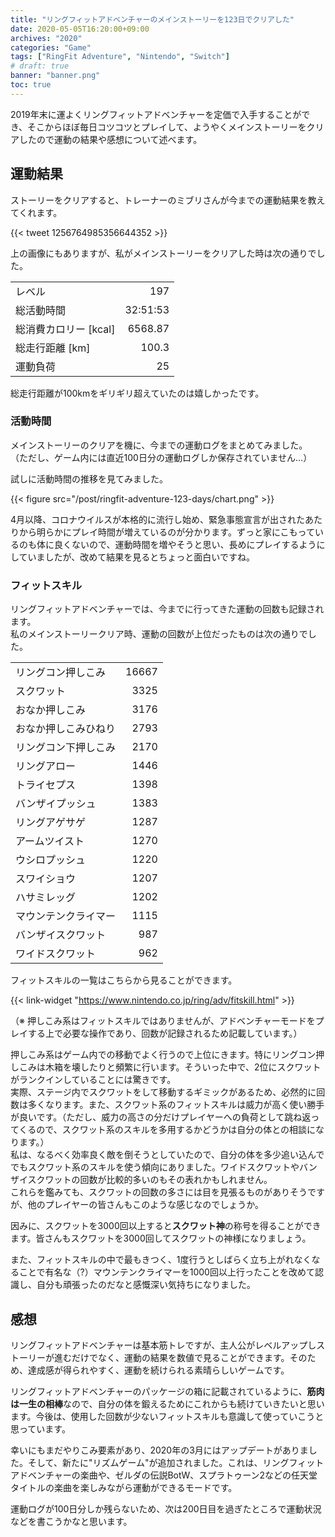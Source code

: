 ```yaml
---
title: "リングフィットアドベンチャーのメインストーリーを123日でクリアした"
date: 2020-05-05T16:20:00+09:00
archives: "2020"
categories: "Game"
tags: ["RingFit Adventure", "Nintendo", "Switch"]
# draft: true
banner: "banner.png"
toc: true
---
```


2019年末に運よくリングフィットアドベンチャーを定価で入手することができ、そこからほぼ毎日コツコツとプレイして、ようやくメインストーリーをクリアしたので運動の結果や感想について述べます。

<!--more-->

## 運動結果

ストーリーをクリアすると、トレーナーのミブリさんが今までの運動結果を教えてくれます。

{{< tweet 1256764985356644352 >}}

上の画像にもありますが、私がメインストーリーをクリアした時は次の通りでした。

|     |     |
| :-- | --: |
| レベル | 197 |
| 総活動時間 | 32:51:53 |
| 総消費カロリー [kcal] | 6568.87 |
| 総走行距離 [km] | 100.3 |
| 運動負荷 | 25 |

総走行距離が100kmをギリギリ超えていたのは嬉しかったです。

### 活動時間

メインストーリーのクリアを機に、今までの運動ログをまとめてみました。  
（ただし、ゲーム内には直近100日分の運動ログしか保存されていません…）

試しに活動時間の推移を見てみました。

{{< figure src="/post/ringfit-adventure-123-days/chart.png" >}}

4月以降、コロナウイルスが本格的に流行し始め、緊急事態宣言が出されたあたりから明らかにプレイ時間が増えているのが分かります。ずっと家にこもっているのも体に良くないので、運動時間を増やそうと思い、長めにプレイするようにしていましたが、改めて結果を見るとちょっと面白いですね。

### フィットスキル

リングフィットアドベンチャーでは、今までに行ってきた運動の回数も記録されます。  
私のメインストーリークリア時、運動の回数が上位だったものは次の通りでした。

|     |     |
| :-- | --: |
| リングコン押しこみ | 16667 |
| スクワット | 3325 |
| おなか押しこみ | 3176 |
| おなか押しこみひねり | 2793 |
| リングコン下押しこみ | 2170 |
| リングアロー | 1446 |
| トライセプス | 1398 |
| バンザイプッシュ | 1383 |
| リングアゲサゲ | 1287 |
| アームツイスト | 1270 |
| ウシロプッシュ | 1220 |
| スワイショウ | 1207 |
| ハサミレッグ | 1202 |
| マウンテンクライマー | 1115 |
| バンザイスクワット | 987 |
| ワイドスクワット | 962 |

フィットスキルの一覧はこちらから見ることができます。

{{< link-widget "https://www.nintendo.co.jp/ring/adv/fitskill.html" >}}

（※ 押しこみ系はフィットスキルではありませんが、アドベンチャーモードをプレイする上で必要な操作であり、回数が記録されるため記載しています。）

押しこみ系はゲーム内での移動でよく行うので上位にきます。特にリングコン押しこみは木箱を壊したりと頻繁に行います。そういった中で、2位にスクワットがランクインしていることには驚きです。  
実際、ステージ内でスクワットをして移動するギミックがあるため、必然的に回数は多くなります。また、スクワット系のフィットスキルは威力が高く使い勝手が良いです。（ただし、威力の高さの分だけプレイヤーへの負荷として跳ね返ってくるので、スクワット系のスキルを多用するかどうかは自分の体との相談になります。）  
私は、なるべく効率良く敵を倒そうとしていたので、自分の体を多少追い込んででもスクワット系のスキルを使う傾向にありました。ワイドスクワットやバンザイスクワットの回数が比較的多いのもその表れかもしれません。  
これらを鑑みても、スクワットの回数の多さには目を見張るものがありそうですが、他のプレイヤーの皆さんもこのような感じなのでしょうか。  

因みに、スクワットを3000回以上すると**スクワット神**の称号を得ることができます。皆さんもスクワットを3000回してスクワットの神様になりましょう。

また、フィットスキルの中で最もきつく、1度行うとしばらく立ち上がれなくなることで有名な（?）マウンテンクライマーを1000回以上行ったことを改めて認識し、自分も頑張ったのだなと感慨深い気持ちになりました。

## 感想

リングフィットアドベンチャーは基本筋トレですが、主人公がレベルアップしストーリーが進むだけでなく、運動の結果を数値で見ることができます。そのため、達成感が得られやすく、運動を続けられる素晴らしいゲームです。

リングフィットアドベンチャーのパッケージの箱に記載されているように、**筋肉は一生の相棒**なので、自分の体を鍛えるためにこれからも続けていきたいと思います。今後は、使用した回数が少ないフィットスキルも意識して使っていこうと思っています。

幸いにもまだやりこみ要素があり、2020年の3月にはアップデートがありました。そして、新たに"リズムゲーム"が追加されました。これは、リングフィット アドベンチャーの楽曲や、ゼルダの伝説BotW、スプラトゥーン2などの任天堂タイトルの楽曲を楽しみながら運動ができるモードです。

運動ログが100日分しか残らないため、次は200日目を過ぎたところで運動状況などを書こうかなと思います。
